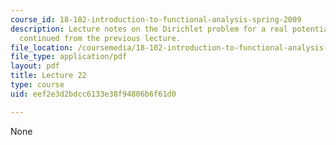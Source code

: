 ```yaml
---
course_id: 18-102-introduction-to-functional-analysis-spring-2009
description: Lecture notes on the Dirichlet problem for a real potential on an interval,
  continued from the previous lecture.
file_location: /coursemedia/18-102-introduction-to-functional-analysis-spring-2009/eef2e3d2bdcc6133e38f94806b6f61d0_MIT18_102s09_lec22.pdf
file_type: application/pdf
layout: pdf
title: Lecture 22
type: course
uid: eef2e3d2bdcc6133e38f94806b6f61d0

---
```

None